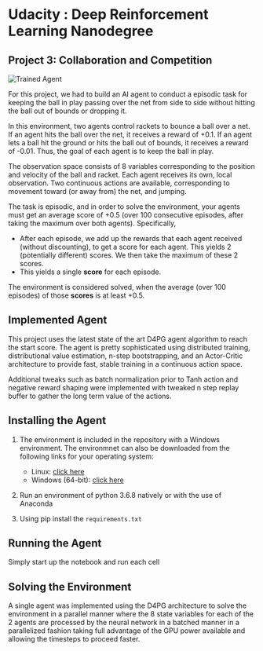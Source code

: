 [//]: # (Image References)

[image1]: https://user-images.githubusercontent.com/10624937/42135623-e770e354-7d12-11e8-998d-29fc74429ca2.gif "Trained Agent"

# Udacity : Deep Reinforcement Learning Nanodegree

## Project 3: Collaboration and Competition

![Trained Agent][image1]

For this project, we had to build an AI agent to conduct a episodic task for keeping the ball in play passing over the net from side to side without hitting the ball out of bounds or dropping it. 

In this environment, two agents control rackets to bounce a ball over a net. If an agent hits the ball over the net, it receives a reward of +0.1.  If an agent lets a ball hit the ground or hits the ball out of bounds, it receives a reward of -0.01.  Thus, the goal of each agent is to keep the ball in play.

The observation space consists of 8 variables corresponding to the position and velocity of the ball and racket. Each agent receives its own, local observation.  Two continuous actions are available, corresponding to movement toward (or away from) the net, and jumping. 

The task is episodic, and in order to solve the environment, your agents must get an average score of +0.5 (over 100 consecutive episodes, after taking the maximum over both agents). Specifically,

- After each episode, we add up the rewards that each agent received (without discounting), to get a score for each agent. This yields 2 (potentially different) scores. We then take the maximum of these 2 scores.
- This yields a single **score** for each episode.

The environment is considered solved, when the average (over 100 episodes) of those **scores** is at least +0.5.


## Implemented Agent
This project uses the latest state of the art D4PG agent algorithm to reach the start score. The agent is pretty sophisticated using distributed training, distributional value estimation, n-step bootstrapping, and an Actor-Critic architecture to provide fast, stable training in a continuous action space.

Additional tweaks such as batch normalization prior to Tanh action and negative reward shaping were implemented with tweaked n step replay buffer to gather the long term value of the actions.


## Installing the Agent
1. The environment is included in the repository with a Windows environment. The environmnet can also be downloaded from the following links for your operating system:
    - Linux: [click here](https://s3-us-west-1.amazonaws.com/udacity-drlnd/P3/Tennis/Tennis_Linux.zip)
    - Windows (64-bit): [click here](https://s3-us-west-1.amazonaws.com/udacity-drlnd/P3/Tennis/Tennis_Windows_x86_64.zip)

2. Run an environment of python 3.6.8 natively or with the use of Anaconda
3. Using pip install the `requirements.txt`

## Running the Agent

Simply start up the notebook and run each cell

## Solving the Environment

A single agent was implemented using the D4PG architecture to solve the environment in a parallel manner where the 8 state variables for each of the 2 agents are processed by the neural network in a batched manner in a parallelized fashion taking full advantage of the GPU power available and allowing the timesteps to proceed faster.